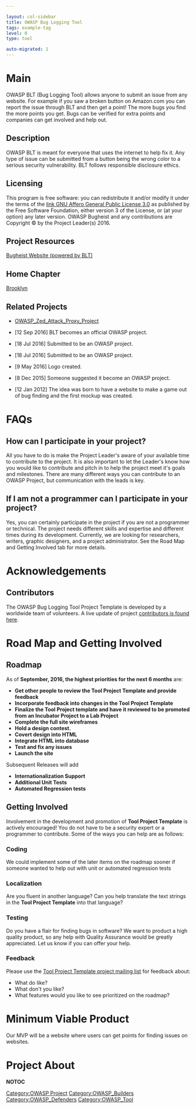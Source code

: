 ```yaml
---

layout: col-sidebar
title: OWASP Bug Logging Tool
tags: example-tag
level: 0
type: tool

auto-migrated: 1
---
```

# Main

OWASP BLT (Bug Logging Tool) allows anyone to submit an issue from any website. For example if you saw a broken button on Amazon.com you can report the issue through BLT and then get a point! The more bugs you find the more points you get. Bugs can be verified for extra points and companies can get involved and help out.

<h2 id="description">Description</h2>
<p>OWASP BLT is meant for everyone that uses the internet to help fix it. Any type of issue can be submitted from a button being the wrong color to a serious security vulnerability. BLT follows responsible disclosure ethics.</p>
<h2 id="licensing">Licensing</h2>
<p>This program is free software: you can redistribute it and/or modify it under the terms of the <a href="http://www.gnu.org/licenses/agpl-3.0.html">link GNU Affero General Public License 3.0</a> as published by the Free Software Foundation, either version 3 of the License, or (at your option) any later version. OWASP Bugheist and any contributions are Copyright © by the Project Leader(s) 2016.</p></td>
<td><h2 id="project_resources">Project Resources</h2>
<p><a href="https://www.bugheist.com">Bugheist Website (powered by BLT)</a></p>
<h2 id="home_chapter">Home Chapter</h2>
<p><a href="Brooklyn" title="wikilink">Brooklyn</a></p>
<h2 id="related_projects">Related Projects</h2>
<ul>
<li><a href="OWASP_Zed_Attack_Proxy_Project" title="wikilink">OWASP_Zed_Attack_Proxy_Project</a></li>
</ul></td>
<ul>
<li>[12 Sep 2016] BLT becomes an official OWASP project.</li>
</ul>
<ul>
<li>[18 Jul 2016] Submitted to be an OWASP project.</li>
</ul>
<ul>
<li>[18 Jul 2016] Submitted to be an OWASP project.</li>
</ul>
<ul>
<li>[9 May 2016] Logo created.</li>
</ul>
<ul>
<li>[8 Dec 2015] Someone suggested it become an OWASP project.</li>
</ul>
<ul>
<li>[12 Jan 2012] The idea was born to have a website to make a game out of bug finding and the first mockup was created.</li>
</ul></td>
</tr>
</tbody>
</table>

# FAQs

## How can I participate in your project?

All you have to do is make the Project Leader's aware of your available
time to contribute to the project. It is also important to let the
Leader's know how you would like to contribute and pitch in to help the
project meet it's goals and milestones. There are many different ways
you can contribute to an OWASP Project, but communication with the leads
is key.

## If I am not a programmer can I participate in your project?

Yes, you can certainly participate in the project if you are not a
programmer or technical. The project needs different skills and
expertise and different times during its development. Currently, we are
looking for researchers, writers, graphic designers, and a project
administrator. See the Road Map and Getting Involved tab for more
details.

# Acknowledgements

## Contributors

The OWASP Bug Logging Tool Project Template is developed by a worldwide
team of volunteers. A live update of project [contributors is found
here](https://github.com/OWASP/BLT/graphs/contributors).


# Road Map and Getting Involved

## Roadmap

As of <strong>September, 2016, the highest priorities for the next 6
months</strong> are: <strong>

  - Get other people to review the Tool Project Template and provide
    feedback
  - Incorporate feedback into changes in the Tool Project Template
  - Finalize the Tool Project template and have it reviewed to be
    promoted from an Incubator Project to a Lab Project
  - Complete the full site wireframes
  - Hold a design contest.
  - Covert design into HTML
  - Integrate HTML into database
  - Test and fix any issues
  - Launch the site

</strong>

Subsequent Releases will add <strong>

  - Internationalization Support
  - Additional Unit Tests
  - Automated Regression tests

</strong>

## Getting Involved

Involvement in the development and promotion of <strong>Tool Project
Template</strong> is actively encouraged\! You do not have to be a
security expert or a programmer to contribute. Some of the ways you can
help are as follows:

### Coding

We could implement some of the later items on the roadmap sooner if
someone wanted to help out with unit or automated regression tests

### Localization

Are you fluent in another language? Can you help translate the text
strings in the <strong>Tool Project Template</strong> into that
language?

### Testing

Do you have a flair for finding bugs in software? We want to product a
high quality product, so any help with Quality Assurance would be
greatly appreciated. Let us know if you can offer your help.

### Feedback

Please use the [Tool Project Template project mailing
list](https://lists.owasp.org/mailman/listinfo/OWASP_Tool_Project_Template)
for feedback about:

  - What do like?
  - What don't you like?
  - What features would you like to see prioritized on the roadmap?

# Minimum Viable Product

Our MVP will be a website where users can get points for finding issues
on websites.

# Project About

__NOTOC__ <headertabs />

[Category:OWASP Project](Category:OWASP_Project "wikilink")
[Category:OWASP_Builders](Category:OWASP_Builders "wikilink")
[Category:OWASP_Defenders](Category:OWASP_Defenders "wikilink")
[Category:OWASP_Tool](Category:OWASP_Tool "wikilink")
